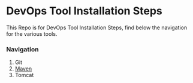 # DevOps Tool Installation Steps

This Repo is for DevOps Tool Installation Steps, find below the navigation for the various tools.

### Navigation
1. Git
2. [Maven](https://github.com/SHLLC-Class/devops-tool-installation-steps/tree/main/maven)
3. Tomcat
